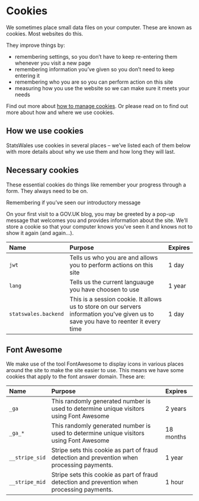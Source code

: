 # Cookies

We sometimes place small data files on your computer. These are known as cookies. Most websites do this.

They improve things by:

- remembering settings, so you don’t have to keep re-entering them whenever you visit a new page
- remembering information you’ve given so you don’t need to keep entering it
- remembering who you are so you can perform action on this site
- measuring how you use the website so we can make sure it meets your needs

Find out more about [how to manage cookies](https://ico.org.uk/for-the-public/online/cookies/). Or please read on to find out more about how and where we use cookies.

## How we use cookies

StatsWales use cookies in several places – we’ve listed each of them below with more details about why we use them and
how long they will last.

## Necessary cookies

These essential cookies do things like remember your progress through a form. They always need to be on.

Remembering if you’ve seen our introductory message

On your first visit to a GOV.UK blog, you may be greeted by a pop-up message that welcomes you and provides information about the site. We’ll store a cookie so that your computer knows you’ve seen it and knows not to show it again (and again...).

| Name                 | Purpose                                                                                                                               | Expires |
|:---------------------|:--------------------------------------------------------------------------------------------------------------------------------------|:--------|
| `jwt`                | Tells us who you are and allows you to perform actions on this site                                                                   | 1 day   |
| `lang`               | Tells us the current languauge you have choosen to use                                                                                | 1 year  |
| `statswales.backend` | This is a session cookie.  It allows us to store on our servers information you've given us to save you have to reenter it every time | 1 day   |

## Font Awesome

We make use of the tool FontAwesome to display icons in various places around the site to make the site easier to use. 
This means we have some cookies that apply to the font answer domain.  These are:

| Name           | Purpose                                                                                                 | Expires   |
|:---------------|:--------------------------------------------------------------------------------------------------------|:----------|
| `_ga`          | This randomly generated number is used to determine unique visitors using Font Awesome                  | 2 years   |
| `_ga_*`        | This randomly generated number is used to determine unique visitors using Font Awesome                  | 18 months |
| `__stripe_sid` | Stripe sets this cookie as part of fraud detection and prevention when processing payments.             | 1 year    |
| `__stripe_mid` | Stripe sets this cookie as part of fraud detection and prevention when processing payments.             | 1 hour    |

